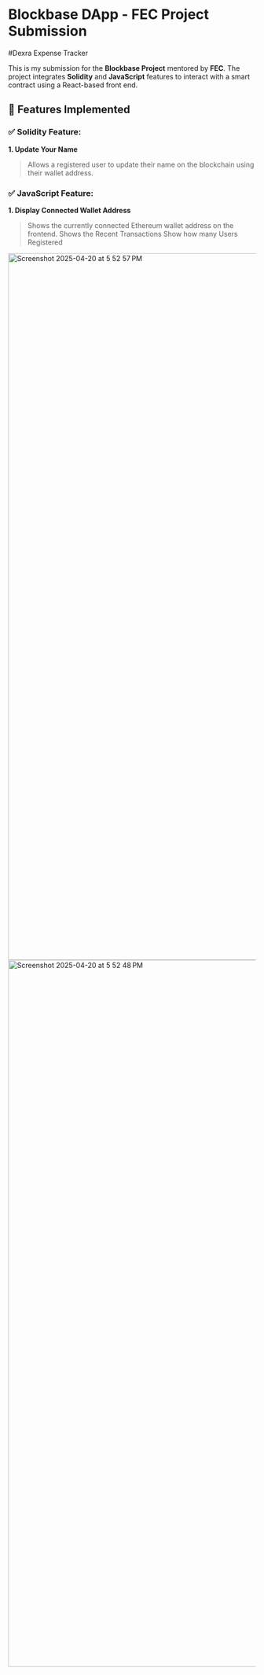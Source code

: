 # Blockbase DApp - FEC Project Submission
#Dexra Expense Tracker

This is my submission for the **Blockbase Project** mentored by **FEC**. The project integrates **Solidity** and **JavaScript** features to interact with a smart contract using a React-based front end.

## 🔧 Features Implemented

### ✅ Solidity Feature:
**1. Update Your Name**  
> Allows a registered user to update their name on the blockchain using their wallet address.

### ✅ JavaScript Feature:
**1. Display Connected Wallet Address**  
> Shows the currently connected Ethereum wallet address on the frontend.
> Shows the Recent Transactions
> Show how many Users Registered

<img width="1438" alt="Screenshot 2025-04-20 at 5 52 57 PM" src="https://github.com/user-attachments/assets/14839287-e9c6-45d5-ac5d-0aeb7244c9cb" />
<img width="1438" alt="Screenshot 2025-04-20 at 5 52 48 PM" src="https://github.com/user-attachments/assets/e5a6bb1b-daa0-4f0d-a00c-b4bd4d8c4bf3" />
